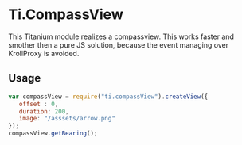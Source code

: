 # Ti.CompassView

This Titanium module realizes a compassview. This works faster and smother then a pure JS solution, because the event managing over KrollProxy is avoided.
 
 ## Usage
 
 ```javascript
 var compassView = require("ti.compassView").createView({
 	offset : 0,
 	duration: 200,
 	image: "/asssets/arrow.png"
 });
 compassView.getBearing();
```